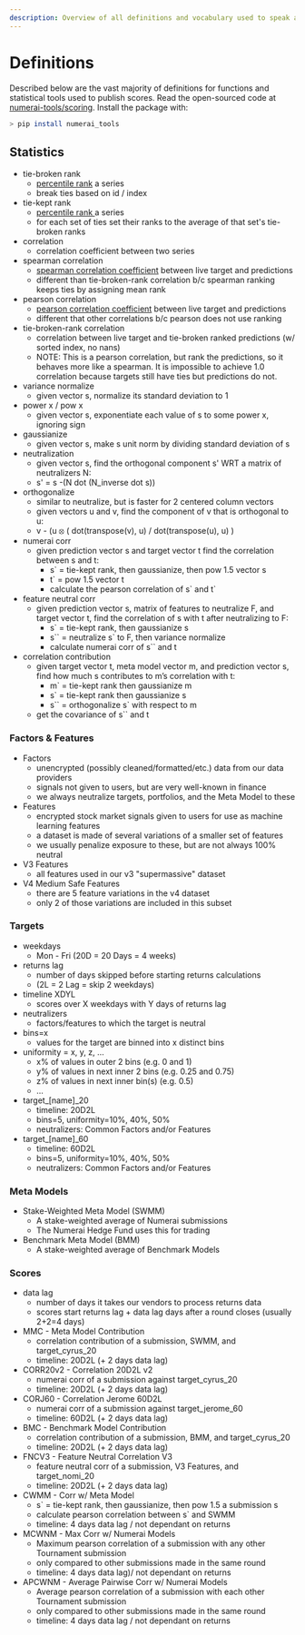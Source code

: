 ```yaml
---
description: Overview of all definitions and vocabulary used to speak about scoring
---
```


# Definitions

Described below are the vast majority of definitions for functions and statistical tools used to publish scores. Read the open-sourced code at [numerai-tools/scoring](https://github.com/numerai/numerai-tools/blob/master/numerai\_tools/scoring.py). Install the package with:

```bash
> pip install numerai_tools
```

## Statistics

* tie-broken rank
  * [percentile rank](https://en.wikipedia.org/wiki/Percentile\_rank) a series
  * break ties based on id / index
* tie-kept rank
  * [percentile rank ](https://en.wikipedia.org/wiki/Percentile\_rank)a series
  * for each set of ties set their ranks to the average of that set's tie-broken ranks
* correlation
  * correlation coefficient between two series
* spearman correlation
  * [spearman correlation coefficient](https://en.wikipedia.org/wiki/Spearman's\_rank\_correlation\_coefficient) between live target and predictions
  * different than tie-broken-rank correlation b/c spearman ranking keeps ties by assigning mean rank
* pearson correlation
  * [pearson correlation coefficient](https://en.wikipedia.org/wiki/Pearson\_correlation\_coefficient) between live target and predictions
  * different that other correlations b/c pearson does not use ranking
* tie-broken-rank correlation
  * correlation between live target and tie-broken ranked predictions (w/ sorted index, no nans)
  * NOTE: This is a pearson correlation, but rank the predictions, so it behaves more like a spearman. It is impossible to achieve 1.0 correlation because targets still have ties but predictions do not.
* variance normalize
  * given vector s, normalize its standard deviation to 1
* power x / pow x
  * given vector s, exponentiate each value of s to some power x, ignoring sign
* gaussianize
  * given vector s, make s unit norm by dividing standard deviation of s
* neutralization
  * given vector s, find the orthogonal component s' WRT a matrix of neutralizers N:
  * s' = s -(N dot (N\_inverse dot s))
* orthogonalize
  * similar to neutralize, but is faster for 2 centered column vectors
  * given vectors u and v, find the component of v that is orthogonal to u:
  * v - (u ⦻ ( dot(transpose(v), u) / dot(transpose(u), u) )
* numerai corr
  * given prediction vector s and target vector t find the correlation between s and t:
    * s\` = tie-kept rank, then gaussianize, then pow 1.5 vector s
    * t\` = pow 1.5 vector t
    * calculate the pearson correlation of s\` and t\`
* feature neutral corr
  * given prediction vector s, matrix of features to neutralize F, and target vector t, find the correlation of s with t after neutralizing to F:
    * s\` = tie-kept rank, then gaussianize s
    * s\`\` = neutralize s\` to F, then variance normalize
    * calculate numerai corr of s\`\` and t
* correlation contribution
  * given target vector t, meta model vector m, and prediction vector s, find how much s contributes to m’s correlation with t:
    * m\` = tie-kept rank then gaussianize m
    * s\` = tie-kept rank then gaussianize s
    * s\`\` = orthogonalize s\` with respect to m
  * get the covariance of s\`\` and t

### Factors & Features

* Factors
  * unencrypted (possibly cleaned/formatted/etc.) data from our data providers
  * signals not given to users, but are very well-known in finance
  * we always neutralize targets, portfolios, and the Meta Model to these
* Features
  * encrypted stock market signals given to users for use as machine learning features
  * a dataset is made of several variations of a smaller set of features
  * we usually penalize exposure to these, but are not always 100% neutral
* V3 Features
  * all features used in our v3 "supermassive" dataset
* V4 Medium Safe Features
  * there are 5 feature variations in the v4 dataset
  * only 2 of those variations are included in this subset

### Targets

* weekdays
  * Mon - Fri (20D = 20 Days = 4 weeks)
* returns lag
  * number of days skipped before starting returns calculations
  * (2L = 2 Lag = skip 2 weekdays)
* timeline XDYL
  * scores over X weekdays with Y days of returns lag
* neutralizers
  * factors/features to which the target is neutral
* bins=x
  * values for the target are binned into x distinct bins
* uniformity = x, y, z, …
  * x% of values in outer 2 bins (e.g. 0 and 1)
  * y% of values in next inner 2 bins (e.g. 0.25 and 0.75)
  * z% of values in next inner bin(s) (e.g. 0.5)
  * …
* target\_\[name]\_20
  * timeline: 20D2L
  * bins=5, uniformity=10%, 40%, 50%
  * neutralizers: Common Factors and/or Features
* target\_\[name]\_60
  * timeline: 60D2L
  * bins=5, uniformity=10%, 40%, 50%
  * neutralizers: Common Factors and/or Features

### Meta Models

* Stake-Weighted Meta Model (SWMM)
  * A stake-weighted average of Numerai submissions
  * The Numerai Hedge Fund uses this for trading
* Benchmark Meta Model (BMM)
  * A stake-weighted average of Benchmark Models

### Scores

* data lag
  * number of days it takes our vendors to process returns data
  * scores start returns lag + data lag days after a round closes (usually 2+2=4 days)
* MMC - Meta Model Contribution
  * correlation contribution of a submission, SWMM, and target\_cyrus\_20
  * timeline: 20D2L (+ 2 days data lag)
* CORR20v2 - Correlation 20D2L v2
  * numerai corr of a submission against target\_cyrus\_20
  * timeline: 20D2L (+ 2 days data lag)
* CORJ60 - Correlation Jerome 60D2L
  * numerai corr of a submission against target\_jerome\_60
  * timeline: 60D2L (+ 2 days data lag)
* BMC - Benchmark Model Contribution
  * correlation contribution of a submission, BMM, and target\_cyrus\_20
  * timeline: 20D2L (+ 2 days data lag)
* FNCV3 - Feature Neutral Correlation V3
  * feature neutral corr of a submission, V3 Features, and target\_nomi\_20
  * timeline: 20D2L (+ 2 days data lag)
* CWMM - Corr w/ Meta Model
  * s\` = tie-kept rank, then gaussianize, then pow 1.5 a submission s
  * calculate pearson correlation between s\` and SWMM
  * timeline: 4 days data lag / not dependant on returns
* MCWNM - Max Corr w/ Numerai Models
  * Maximum pearson correlation of a submission with any other Tournament submission
  * only compared to other submissions made in the same round
  * timeline: 4 days data lag)/ not dependant on returns
* APCWNM - Average Pairwise Corr w/ Numerai Models
  * Average pearson correlation of a submission with each other Tournament submission
  * only compared to other submissions made in the same round
  * timeline: 4 days data lag / not dependant on returns
